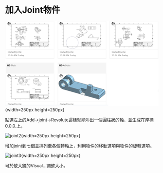 加入Joint物件
===
![joint](./images/5.png "joint"){width=250px height=250px}

點選左上的Add→joint→Revolute這樣就能叫出一個圓柱狀的軸，並生成在座標0.0.0.上。

![joint2](./images/6.png "joint2"){width=250px height=250px}

增加joint到七個並排列至各個轉軸上，利用物件的移動選項與物件的旋轉選項。

![joint3](./images/7.png "joint3"){width=250px height=250px}

可於放大鏡的Visual...調整大小。

 

